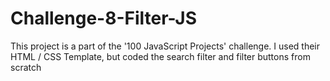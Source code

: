 # Challenge-8-Filter-JS
This project is a part of the '100 JavaScript Projects' challenge. I used their HTML / CSS Template, but coded the search filter and filter buttons from scratch
